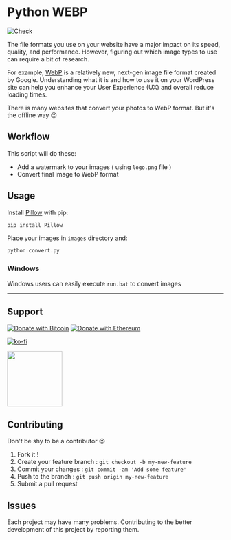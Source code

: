 # Python WEBP

[![Check](https://github.com/hatamiarash7/Python-WebP/actions/workflows/check.yml/badge.svg)](https://github.com/hatamiarash7/Python-WebP/actions/workflows/check.yml)

The file formats you use on your website have a major impact on its speed, quality, and performance. However, figuring out which image types to use can require a bit of research.

For example, [WebP](https://developers.google.com/speed/webp) is a relatively new, next-gen image file format created by Google. Understanding what it is and how to use it on your WordPress site can help you enhance your User Experience (UX) and overall reduce loading times.

There is many websites that convert your photos to WebP format. But it's the offline way 😉

## Workflow

This script will do these:

- Add a watermark to your images ( using `logo.png` file )
- Convert final image to WebP format

## Usage

Install [Pillow](https://pillow.readthedocs.io/en/stable/) with pip:

```sh
pip install Pillow
```

Place your images in `images` directory and:

```sh
python convert.py
```

### Windows

Windows users can easily execute `run.bat` to convert images

---

## Support

[![Donate with Bitcoin](https://en.cryptobadges.io/badge/micro/3GhT2ABRuHuXGNzP6DH5KvLZRTXCBKkx2y)](https://en.cryptobadges.io/donate/3GhT2ABRuHuXGNzP6DH5KvLZRTXCBKkx2y) [![Donate with Ethereum](https://en.cryptobadges.io/badge/micro/0x4832fd8e2cfade141dc4873cc00cf77de604edde)](https://en.cryptobadges.io/donate/0x4832fd8e2cfade141dc4873cc00cf77de604edde)

[![ko-fi](https://www.ko-fi.com/img/githubbutton_sm.svg)](https://ko-fi.com/D1D1WGU9)

<div><a href="https://payping.ir/@hatamiarash7"><img src="https://cdn.payping.ir/statics/Payping-logo/Trust/blue.svg" height="128" width="128"></a></div>

## Contributing

Don't be shy to be a contributor 😉

1. Fork it !
2. Create your feature branch : `git checkout -b my-new-feature`
3. Commit your changes : `git commit -am 'Add some feature'`
4. Push to the branch : `git push origin my-new-feature`
5. Submit a pull request

## Issues

Each project may have many problems. Contributing to the better development of this project by reporting them.
